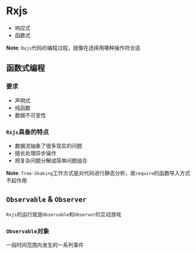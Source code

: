 # Rxjs
- 响应式
- 函数式

**Note**: `Rxjs`代码的编程过程，就像在选择用哪种操作符合适

## 函数式编程

### 要求
- 声明式
- 纯函数
- 数据不可变性

### `Rxjs`具备的特点
- 数据流抽象了很多现实的问题
- 擅长处理异步操作
- 把复杂问题分解成简单问题组合

**Note**: `Tree-Shaking`工作方式是对代码进行静态分析，故`require`的函数导入方式不起作用

## `Observable` & `Observer`
`Rxjs`的运行就是`Observable`和`Observer`的互动游戏

### `Observable`对象
一段时间范围内发生的一系列事件